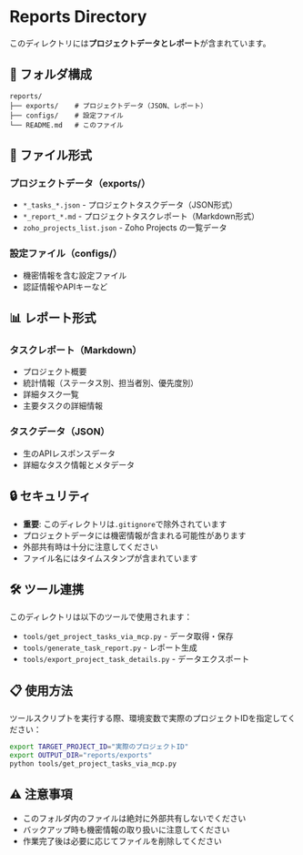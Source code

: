 # Reports Directory

このディレクトリには**プロジェクトデータとレポート**が含まれています。

## 📁 フォルダ構成

```
reports/
├── exports/    # プロジェクトデータ（JSON、レポート）
├── configs/    # 設定ファイル
└── README.md   # このファイル
```

## 📄 ファイル形式

### プロジェクトデータ（exports/）
- `*_tasks_*.json` - プロジェクトタスクデータ（JSON形式）
- `*_report_*.md` - プロジェクトタスクレポート（Markdown形式）
- `zoho_projects_list.json` - Zoho Projects の一覧データ

### 設定ファイル（configs/）
- 機密情報を含む設定ファイル
- 認証情報やAPIキーなど

## 📊 レポート形式

### タスクレポート（Markdown）
- プロジェクト概要
- 統計情報（ステータス別、担当者別、優先度別）
- 詳細タスク一覧
- 主要タスクの詳細情報

### タスクデータ（JSON）
- 生のAPIレスポンスデータ
- 詳細なタスク情報とメタデータ

## 🔒 セキュリティ

- **重要**: このディレクトリは`.gitignore`で除外されています
- プロジェクトデータには機密情報が含まれる可能性があります
- 外部共有時は十分に注意してください
- ファイル名にはタイムスタンプが含まれています

## 🛠️ ツール連携

このディレクトリは以下のツールで使用されます：
- `tools/get_project_tasks_via_mcp.py` - データ取得・保存
- `tools/generate_task_report.py` - レポート生成
- `tools/export_project_task_details.py` - データエクスポート

## 📋 使用方法

ツールスクリプトを実行する際、環境変数で実際のプロジェクトIDを指定してください：

```bash
export TARGET_PROJECT_ID="実際のプロジェクトID"
export OUTPUT_DIR="reports/exports"
python tools/get_project_tasks_via_mcp.py
```

## ⚠️ 注意事項

- このフォルダ内のファイルは絶対に外部共有しないでください
- バックアップ時も機密情報の取り扱いに注意してください
- 作業完了後は必要に応じてファイルを削除してください 